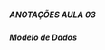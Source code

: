<!--
Na continuação da série sobre o Modelo Entidade-Relacionamento (MER), esta videoaula explora os elementos cruciais de relacionamentos e cardinalidades. São abordados conceitos como grau de relacionamento, relacionamentos recursivos e cardinalidades, destacando as diferentes formas de associação entre entidades.
-->

##### **ANOTAÇÕES AULA 03**

##### **Modelo de Dados**